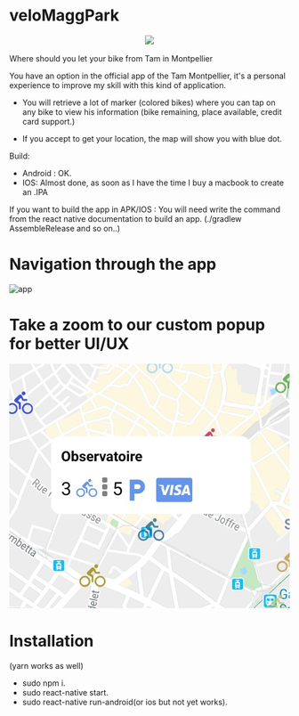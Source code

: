 # veloMaggPark

<p align="center">
<kbd>
  <img src="http://commercial.tam-voyages.com/media/catalog/product/cache/1/image/9df78eab33525d08d6e5fb8d27136e95/4/5/450x300_extension-velomagg-olivier-octobre.png">
</kbd>
</p>

Where should you let your bike from Tam in Montpellier

You have an option in the official app of the Tam Montpellier, it's a personal experience to improve my skill with this kind of application.

* You will retrieve a lot of marker (colored bikes) where you can tap on any bike to view his information (bike remaining, place available, credit card support.)

* If you accept to get your location, the map will show you with blue dot.

Build:
* Android : OK.
* IOS: Almost done, as soon as I have the time I buy a macbook to create an .IPA


If you want to build the app in APK/IOS : You will need write the command from the react native documentation to build an app. (./gradlew AssembleRelease and so on..)

# Navigation through the app

![app](./app.gif)

# Take a zoom to our custom popup for better UI/UX
 <img src="./popup.jpg">

# Installation
(yarn works as well)
* sudo npm i.
* sudo react-native start.
* sudo react-native run-android(or ios but not yet works).
